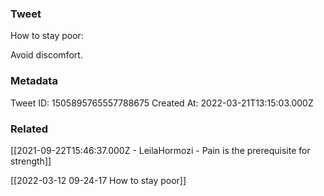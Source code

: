 ### Tweet
How to stay poor:

Avoid discomfort.

### Metadata
Tweet ID: 1505895765557788675
Created At: 2022-03-21T13:15:03.000Z

### Related
[[2021-09-22T15:46:37.000Z - LeilaHormozi - Pain is the prerequisite for strength]]

[[2022-03-12 09-24-17 How to stay poor]]

